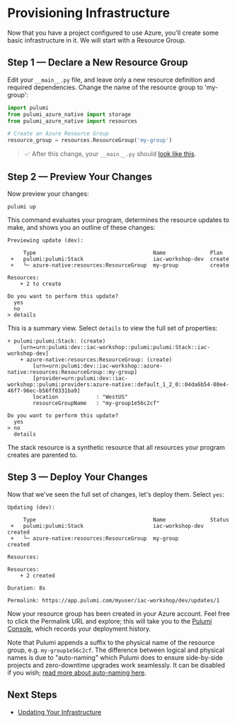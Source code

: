 # Provisioning Infrastructure

Now that you have a project configured to use Azure, you'll create some basic infrastructure in it. We will start with a Resource Group.

## Step 1 &mdash; Declare a New Resource Group

Edit your `__main__.py` file, and leave only a new resource definition and required dependencies. Change the name of the resource group to 'my-group':

```python
import pulumi
from pulumi_azure_native import storage
from pulumi_azure_native import resources

# Create an Azure Resource Group
resource_group = resources.ResourceGroup('my-group')
```

> :white_check_mark: After this change, your `__main__.py` should [look like this](./code/03-provisioning-infrastructure/step1.).

## Step 2 &mdash; Preview Your Changes

Now preview your changes:

```
pulumi up
```

This command evaluates your program, determines the resource updates to make, and shows you an outline of these changes:

```
Previewing update (dev):

     Type                                     Name              Plan       
 +   pulumi:pulumi:Stack                      iac-workshop-dev  create     
 +   └─ azure-native:resources:ResourceGroup  my-group          create     
 
Resources:
    + 2 to create

Do you want to perform this update?
  yes
  no
> details
```

This is a summary view. Select `details` to view the full set of properties:

```
+ pulumi:pulumi:Stack: (create)
    [urn=urn:pulumi:dev::iac-workshop::pulumi:pulumi:Stack::iac-workshop-dev]
    + azure-native:resources:ResourceGroup: (create)
        [urn=urn:pulumi:dev::iac-workshop::azure-native:resources:ResourceGroup::my-group]
        [provider=urn:pulumi:dev::iac-workshop::pulumi:providers:azure-native::default_1_2_0::04da6b54-80e4-46f7-96ec-b56ff0331ba9]
        location            : "WestUS"
        resourceGroupName   : "my-group1e56c2cf"

Do you want to perform this update?
  yes
> no
  details
```

The stack resource is a synthetic resource that all resources your program creates are parented to.

## Step 3 &mdash; Deploy Your Changes

Now that we've seen the full set of changes, let's deploy them. Select `yes`:

```
Updating (dev):

     Type                                     Name              Status      
 +   pulumi:pulumi:Stack                      iac-workshop-dev  created     
 +   └─ azure-native:resources:ResourceGroup  my-group          created     
 
Resources:

Resources:
    + 2 created

Duration: 8s

Permalink: https://app.pulumi.com/myuser/iac-workshop/dev/updates/1
```

Now your resource group has been created in your Azure account. Feel free to click the Permalink URL and explore; this will take you to the [Pulumi Console](https://www.pulumi.com/docs/intro/console/), which records your deployment history.

Note that Pulumi appends a suffix to the physical name of the resource group, e.g. `my-group1e56c2cf`. The difference between logical and physical names is due to "auto-naming" which Pulumi does to ensure side-by-side projects and zero-downtime upgrades work seamlessly. It can be disabled if you wish; [read more about auto-naming here](https://www.pulumi.com/docs/intro/concepts/programming-model/#autonaming).

## Next Steps

* [Updating Your Infrastructure](./04-updating-your-infrastructure.md)
